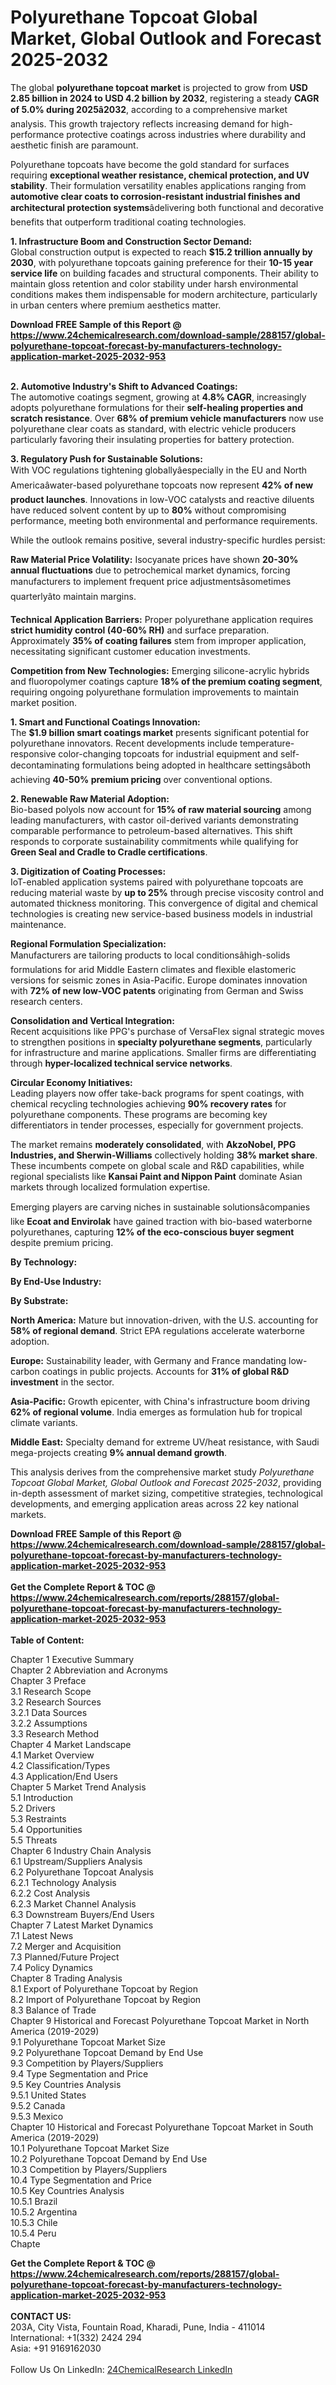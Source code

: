 <h1>Polyurethane Topcoat Global Market, Global Outlook and Forecast 2025-2032</h1><p>The global <strong>polyurethane topcoat market</strong> is projected to grow from <strong>USD 2.85 billion in 2024 to USD 4.2 billion by 2032</strong>, registering a steady <strong>CAGR of 5.0% during 2025â2032</strong>, according to a comprehensive market analysis. This growth trajectory reflects increasing demand for high-performance protective coatings across industries where durability and aesthetic finish are paramount.</p><p>Polyurethane topcoats have become the gold standard for surfaces requiring <strong>exceptional weather resistance, chemical protection, and UV stability</strong>. Their formulation versatility enables applications ranging from <strong>automotive clear coats to corrosion-resistant industrial finishes and architectural protection systems</strong>âdelivering both functional and decorative benefits that outperform traditional coating technologies.</p><p><strong>1. Infrastructure Boom and Construction Sector Demand:</strong><br>
Global construction output is expected to reach <strong>$15.2 trillion annually by 2030</strong>, with polyurethane topcoats gaining preference for their <strong>10-15 year service life</strong> on building facades and structural components. Their ability to maintain gloss retention and color stability under harsh environmental conditions makes them indispensable for modern architecture, particularly in urban centers where premium aesthetics matter.</p><div><b>Download FREE Sample of this Report @ 
            <a href="https://www.24chemicalresearch.com/download-sample/288157/global-polyurethane-topcoat-forecast-by-manufacturers-technology-application-market-2025-2032-953">
            https://www.24chemicalresearch.com/download-sample/288157/global-polyurethane-topcoat-forecast-by-manufacturers-technology-application-market-2025-2032-953</a></b></div><br><p><strong>2. Automotive Industry's Shift to Advanced Coatings:</strong><br>
The automotive coatings segment, growing at <strong>4.8% CAGR</strong>, increasingly adopts polyurethane formulations for their <strong>self-healing properties and scratch resistance</strong>. Over <strong>68% of premium vehicle manufacturers</strong> now use polyurethane clear coats as standard, with electric vehicle producers particularly favoring their insulating properties for battery protection.</p><p><strong>3. Regulatory Push for Sustainable Solutions:</strong><br>
With VOC regulations tightening globallyâespecially in the EU and North Americaâwater-based polyurethane topcoats now represent <strong>42% of new product launches</strong>. Innovations in low-VOC catalysts and reactive diluents have reduced solvent content by up to <strong>80%</strong> without compromising performance, meeting both environmental and performance requirements.</p><p>While the outlook remains positive, several industry-specific hurdles persist:</p><p><strong>Raw Material Price Volatility:</strong> Isocyanate prices have shown <strong>20-30% annual fluctuations</strong> due to petrochemical market dynamics, forcing manufacturers to implement frequent price adjustmentsâsometimes quarterlyâto maintain margins.</p><p><strong>Technical Application Barriers:</strong> Proper polyurethane application requires <strong>strict humidity control (40-60% RH)</strong> and surface preparation. Approximately <strong>35% of coating failures</strong> stem from improper application, necessitating significant customer education investments.</p><p><strong>Competition from New Technologies:</strong> Emerging silicone-acrylic hybrids and fluoropolymer coatings capture <strong>18% of the premium coating segment</strong>, requiring ongoing polyurethane formulation improvements to maintain market position.</p><p><strong>1. Smart and Functional Coatings Innovation:</strong><br>
The <strong>$1.9 billion smart coatings market</strong> presents significant potential for polyurethane innovators. Recent developments include temperature-responsive color-changing topcoats for industrial equipment and self-decontaminating formulations being adopted in healthcare settingsâboth achieving <strong>40-50% premium pricing</strong> over conventional options.</p><p><strong>2. Renewable Raw Material Adoption:</strong><br>
Bio-based polyols now account for <strong>15% of raw material sourcing</strong> among leading manufacturers, with castor oil-derived variants demonstrating comparable performance to petroleum-based alternatives. This shift responds to corporate sustainability commitments while qualifying for <strong>Green Seal and Cradle to Cradle certifications</strong>.</p><p><strong>3. Digitization of Coating Processes:</strong><br>
IoT-enabled application systems paired with polyurethane topcoats are reducing material waste by <strong>up to 25%</strong> through precise viscosity control and automated thickness monitoring. This convergence of digital and chemical technologies is creating new service-based business models in industrial maintenance.</p><p><strong>Regional Formulation Specialization:</strong><br>
    Manufacturers are tailoring products to local conditionsâhigh-solids formulations for arid Middle Eastern climates and flexible elastomeric versions for seismic zones in Asia-Pacific. Europe dominates innovation with <strong>72% of new low-VOC patents</strong> originating from German and Swiss research centers.</p><p><strong>Consolidation and Vertical Integration:</strong><br>
    Recent acquisitions like PPG's purchase of VersaFlex signal strategic moves to strengthen positions in <strong>specialty polyurethane segments</strong>, particularly for infrastructure and marine applications. Smaller firms are differentiating through <strong>hyper-localized technical service networks</strong>.</p><p><strong>Circular Economy Initiatives:</strong><br>
    Leading players now offer take-back programs for spent coatings, with chemical recycling technologies achieving <strong>90% recovery rates</strong> for polyurethane components. These programs are becoming key differentiators in tender processes, especially for government projects.</p><p>The market remains <strong>moderately consolidated</strong>, with <strong>AkzoNobel, PPG Industries, and Sherwin-Williams</strong> collectively holding <strong>38% market share</strong>. These incumbents compete on global scale and R&amp;D capabilities, while regional specialists like <strong>Kansai Paint and Nippon Paint</strong> dominate Asian markets through localized formulation expertise.</p><p>Emerging players are carving niches in sustainable solutionsâcompanies like <strong>Ecoat and Envirolak</strong> have gained traction with bio-based waterborne polyurethanes, capturing <strong>12% of the eco-conscious buyer segment</strong> despite premium pricing.</p><p><strong>By Technology:</strong></p><p><strong>By End-Use Industry:</strong></p><p><strong>By Substrate:</strong></p><p><strong>North America:</strong> Mature but innovation-driven, with the U.S. accounting for <strong>58% of regional demand</strong>. Strict EPA regulations accelerate waterborne adoption.</p><p><strong>Europe:</strong> Sustainability leader, with Germany and France mandating low-carbon coatings in public projects. Accounts for <strong>31% of global R&amp;D investment</strong> in the sector.</p><p><strong>Asia-Pacific:</strong> Growth epicenter, with China's infrastructure boom driving <strong>62% of regional volume</strong>. India emerges as formulation hub for tropical climate variants.</p><p><strong>Middle East:</strong> Specialty demand for extreme UV/heat resistance, with Saudi mega-projects creating <strong>9% annual demand growth</strong>.</p><p>This analysis derives from the comprehensive market study <em>Polyurethane Topcoat Global Market, Global Outlook and Forecast 2025-2032</em>, providing in-depth assessment of market sizing, competitive strategies, technological developments, and emerging application areas across 22 key national markets.</p><div><b>Download FREE Sample of this Report @ 
            <a href="https://www.24chemicalresearch.com/download-sample/288157/global-polyurethane-topcoat-forecast-by-manufacturers-technology-application-market-2025-2032-953">
            https://www.24chemicalresearch.com/download-sample/288157/global-polyurethane-topcoat-forecast-by-manufacturers-technology-application-market-2025-2032-953</a></b></div><br><div><b>Get the Complete Report & TOC @ 
            <a href="https://www.24chemicalresearch.com/reports/288157/global-polyurethane-topcoat-forecast-by-manufacturers-technology-application-market-2025-2032-953">
            https://www.24chemicalresearch.com/reports/288157/global-polyurethane-topcoat-forecast-by-manufacturers-technology-application-market-2025-2032-953</a></b></div><br>
            <b>Table of Content:</b><p>Chapter 1 Executive Summary<br />
Chapter 2 Abbreviation and Acronyms<br />
Chapter 3 Preface<br />
3.1 Research Scope<br />
3.2 Research Sources<br />
3.2.1 Data Sources<br />
3.2.2 Assumptions<br />
3.3 Research Method<br />
Chapter 4 Market Landscape<br />
4.1 Market Overview<br />
4.2 Classification/Types<br />
4.3 Application/End Users<br />
Chapter 5 Market Trend Analysis<br />
5.1 Introduction<br />
5.2 Drivers<br />
5.3 Restraints<br />
5.4 Opportunities<br />
5.5 Threats<br />
Chapter 6 Industry Chain Analysis<br />
6.1 Upstream/Suppliers Analysis<br />
6.2 Polyurethane Topcoat Analysis<br />
6.2.1 Technology Analysis<br />
6.2.2 Cost Analysis<br />
6.2.3 Market Channel Analysis<br />
6.3 Downstream Buyers/End Users<br />
Chapter 7 Latest Market Dynamics<br />
7.1 Latest News<br />
7.2 Merger and Acquisition<br />
7.3 Planned/Future Project<br />
7.4 Policy Dynamics<br />
Chapter 8 Trading Analysis<br />
8.1 Export of Polyurethane Topcoat by Region<br />
8.2 Import of Polyurethane Topcoat by Region<br />
8.3 Balance of Trade<br />
Chapter 9 Historical and Forecast Polyurethane Topcoat Market in North America (2019-2029)<br />
9.1 Polyurethane Topcoat Market Size<br />
9.2 Polyurethane Topcoat Demand by End Use<br />
9.3 Competition by Players/Suppliers<br />
9.4 Type Segmentation and Price<br />
9.5 Key Countries Analysis<br />
9.5.1 United States<br />
9.5.2 Canada<br />
9.5.3 Mexico<br />
Chapter 10 Historical and Forecast Polyurethane Topcoat Market in South America (2019-2029)<br />
10.1 Polyurethane Topcoat Market Size<br />
10.2 Polyurethane Topcoat Demand by End Use<br />
10.3 Competition by Players/Suppliers<br />
10.4 Type Segmentation and Price<br />
10.5 Key Countries Analysis<br />
10.5.1 Brazil<br />
10.5.2 Argentina<br />
10.5.3 Chile<br />
10.5.4 Peru<br />
Chapte</p><div><b>Get the Complete Report & TOC @ 
            <a href="https://www.24chemicalresearch.com/reports/288157/global-polyurethane-topcoat-forecast-by-manufacturers-technology-application-market-2025-2032-953">
            https://www.24chemicalresearch.com/reports/288157/global-polyurethane-topcoat-forecast-by-manufacturers-technology-application-market-2025-2032-953</a></b></div><br><b>CONTACT US:</b><br>
            203A, City Vista, Fountain Road, Kharadi, Pune, India - 411014<br>
            International: +1(332) 2424 294<br>
            Asia: +91 9169162030 <br><br>
            Follow Us On LinkedIn: <a href="https://www.linkedin.com/company/24chemicalresearch/">24ChemicalResearch LinkedIn</a>